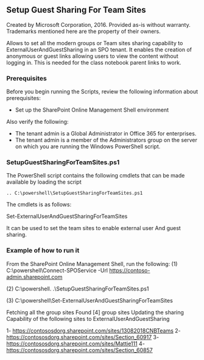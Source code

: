 ## Setup Guest Sharing For Team Sites ##

Created by Microsoft Corporation, 2016. Provided as-is without warranty. 
Trademarks mentioned here are the property of their owners.

Allows to set all the modern groups or Team sites sharing capability to ExternalUserAndGuestSharing in an SPO tenant. It enables the creation of anonymous or guest links allowing users to view the content without logging in. This is needed for the class notebook parent links to work.

### Prerequisites ###
Before you begin running the Scripts, review the following information about prerequisites:

- Set up the SharePoint Online Management Shell environment

Also verify the following:
- The tenant admin is a Global Administrator in Office 365 for enterprises.
- The tenant admin is a member of the Administrators group on the server on which you are running the Windows PowerShell script.

### SetupGuestSharingForTeamSites.ps1 ###

The PowerShell script contains the following cmdlets that can be made available by loading the script

    .. C:\powershell\SetupGuestSharingForTeamSites.ps1

The cmdlets is as follows:

Set-ExternalUserAndGuestSharingForTeamSites

It can be used to set the team sites to enable external user And guest sharing. 

### Example of how to run it ###
From the SharePoint Online Management Shell, run the following:
(1)
C:\powershell\Connect-SPOService -Url https://contoso-admin.sharepoint.com

(2)
C:\powershell\. .\SetupGuestSharingForTeamSites.ps1

(3)
C:\powershell\Set-ExternalUserAndGuestSharingForTeamSites

Fetching all the group sites
Found [4] group sites
Updating the sharing Capability of the following sites to ExternalUserAndGuestSharing

1- https://contososdorg.sharepoint.com/sites/13082018CNBTeams
2- https://contososdorg.sharepoint.com/sites/Section_60917
3- https://contososdorg.sharepoint.com/sites/Mattie111
4- https://contososdorg.sharepoint.com/sites/Section_60857
